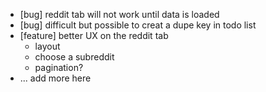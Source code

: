 - [bug] reddit tab will not work until data is loaded
- [bug] difficult but possible to creat a dupe key in todo list
- [feature] better UX on the reddit tab
	- layout
	- choose a subreddit
	- pagination?
- ... add more here
